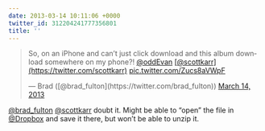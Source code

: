 ```yaml
---
date: 2013-03-14 10:11:06 +0000
twitter_id: 312204241777356801
title: ''
---
```


<blockquote class="twitter-tweet"><p lang="en" dir="ltr">So, on an iPhone and can’t just click download and this album download somewhere on my phone?! <a href="https://twitter.com/oddEvan?ref_src=twsrc%5Etfw">@oddEvan</a> <a href="https://twitter.com/scottkarr?ref_src=twsrc%5Etfw">[@scottkarr](https://twitter.com/scottkarr)</a> <a href="http://t.co/Zucs8aVWpF">pic.twitter.com/Zucs8aVWpF</a></p>&mdash; Brad ([@brad_fulton](https://twitter.com/brad_fulton)) <a href="https://twitter.com/brad_fulton/status/312198924268081152?ref_src=twsrc%5Etfw">March 14, 2013</a></blockquote>
<script async src="https://platform.twitter.com/widgets.js" charset="utf-8"></script>

[@brad_fulton](https://twitter.com/brad_fulton) [@scottkarr](https://twitter.com/scottkarr) doubt it. Might be able to “open” the file in [@Dropbox](https://twitter.com/Dropbox) and save it there, but won’t be able to unzip it.
